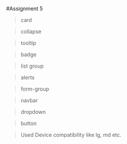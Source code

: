 #Assignment 5

> card

> collapse

> tooltip

> badge

> list group

> alerts

> form-group

> navbar

> dropdown

> button

> Used Device compatibility like lg, md etc.
